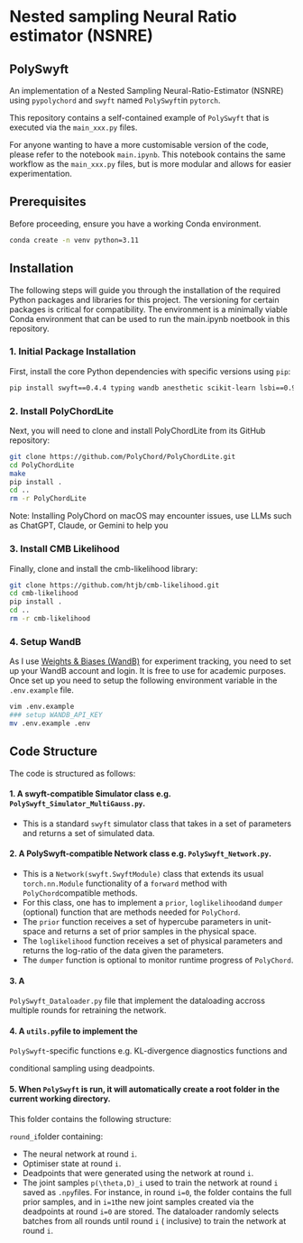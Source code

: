 # Nested sampling Neural Ratio estimator (NSNRE)

## PolySwyft

An implementation of a Nested Sampling Neural-Ratio-Estimator (NSNRE) using ``pypolychord``
and ``swyft`` named ``PolySwyft``in ``pytorch``.

This repository contains a self-contained example of ``PolySwyft`` that is executed via the ``main_xxx.py`` files.

For anyone wanting to have a more customisable version of the code, please refer to the notebook
``main.ipynb``. This notebook contains the same workflow as the ``main_xxx.py`` files, but is more modular and allows
for easier experimentation.

## Prerequisites

Before proceeding, ensure you have a working Conda environment.

```bash
conda create -n venv python=3.11
```

## Installation

The following steps will guide you through the installation of the required Python packages and libraries for this
project. The versioning for certain packages is critical for compatibility.
The environment is a minimally viable Conda environment that can be used to run the main.ipynb noetbook in this
repository.

### 1. Initial Package Installation

First, install the core Python dependencies with specific versions using `pip`:

```bash
pip install swyft==0.4.4 typing wandb anesthetic scikit-learn lsbi==0.9.0 mpi4py cosmopower jupyter notebook numpy==1.26.4 scipy==1.10.1
```

### 2. Install PolyChordLite

Next, you will need to clone and install PolyChordLite from its GitHub repository:

```bash
git clone https://github.com/PolyChord/PolyChordLite.git
cd PolyChordLite
make
pip install .
cd ..
rm -r PolyChordLite
```

Note: Installing PolyChord on macOS may encounter issues, use LLMs such as ChatGPT, Claude, or Gemini to help you

### 3. Install CMB Likelihood

Finally, clone and install the cmb-likelihood library:

```bash
git clone https://github.com/htjb/cmb-likelihood.git
cd cmb-likelihood
pip install .
cd ..
rm -r cmb-likelihood
```

### 4. Setup WandB

As I use [Weights & Biases (WandB)](https://wandb.ai/) for experiment tracking, you need to set up your WandB account
and login.
It is free to use for academic purposes. Once set up you need to setup the following environment variable in the ``
.env.example`` file.

```bash
vim .env.example
### setup WANDB_API_KEY
mv .env.example .env
```

## Code Structure

The code is structured as follows:

#### 1. A swyft-compatible Simulator class e.g. ``PolySwyft_Simulator_MultiGauss.py``.

- This is a standard ``swyft`` simulator class that takes in a set of parameters and returns a set of simulated data.

#### 2. A PolySwyft-compatible Network class e.g. ``PolySwyft_Network.py``.

- This is a ``Network(swyft.SwyftModule)`` class that extends its usual ``torch.nn.Module`` functionality of a
  ``forward`` method with ``PolyChord``compatible methods.
- For this class, one has to implement a ``prior``, ``loglikelihood``and ``dumper`` (optional) function that are methods
  needed for ``PolyChord``.
- The ``prior`` function receives a set of hypercube parameters in unit-space and returns a set of prior samples in the
  physical space.
- The ``loglikelihood`` function receives a set of physical parameters and returns the log-ratio of the data given the
  parameters.
- The ``dumper`` function is optional to monitor runtime progress of ``PolyChord``.

#### 3. A

``PolySwyft_Dataloader.py`` file that implement the dataloading accross multiple rounds for retraining the network.

#### 4. A ``utils.py``file to implement the

``PolySwyft``-specific functions e.g. KL-divergence diagnostics functions and

conditional sampling using deadpoints.

#### 5. When ``PolySwyft`` is run, it will automatically create a root folder in the current working directory.

This folder contains the following structure:

``round_i``folder containing:

- The neural network at round ``i``.
- Optimiser state at round ``i``.
- Deadpoints that were generated using the network at round ``i``.
- The joint samples ``p(\theta,D)_i`` used to train the network at round ``i`` saved as ``.npy``files. For instance, in
  round ``i=0``, the folder contains the full prior samples, and in ``i=1``the new joint samples created via the
  deadpoints at round ``i=0`` are stored. The dataloader randomly selects batches from all rounds until round ``i`` (
  inclusive)  to train the network at round ``i``.

